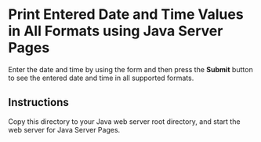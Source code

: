 # Print Entered Date and Time Values in All Formats using Java Server Pages

Enter the date and time by using the form and then press the **Submit** button to see the entered date and time in all supported formats.

## Instructions

Copy this directory to your Java web server root directory, and start the web server for Java Server Pages.
